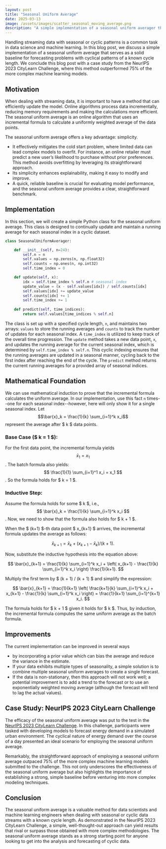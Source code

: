 ```yaml
---
layout: post
title: "Seasonal Uniform Average"
date: 2025-03-13
image: /assets/images/scatter_seasonal_moving_average.png
description: "A simple implementation of a seasonal uniform averager that serves as a solid baseline for forecasting problems with cyclical patterns of a known cycle length."
---
```



Handling streaming data with seasonal or cyclic patterns is a common task in data science and machine learning. In this blog post, we discuss a simple implementation of a seasonal uniform average that serves as a solid baseline for forecasting problems with cyclical patterns of a known cycle length. We conclude this blog post with a case study from the NeurIPS 2023 CityLearn Challenge, where this method outperformed 75% of the more complex machine learning models.


## Motivation

When dealing with streaming data, it is important to have a method that can efficiently update the model. Online algorithms process data incrementally, reducing memory requirements and making the calculations more efficient. The seasonal uniform average is an online algorithm that uses an incremental formula to calculate a uniformly weighted average of the data points. 

The seasonal uniform average offers a key advantage: simplicity.

* It effectively mitigates the cold start problem, where limited data can lead complex models to overfit. For instance, an online retailer must predict a new user’s likelihood to purchase without prior preferences. This method avoids overfitting by leveraging its straightforward approach.
* Its simplicity enhances explainability, making it easy to modify and improve.
* A quick, reliable baseline is crucial for evaluating model performance, and the seasonal uniform average provides a clear, straightforward benchmark.


## Implementation
In this section, we will create a simple Python class for the seasonal uniform average. This class is designed to continually update and maintain a running average for each seasonal index in a cyclic dataset. 

```python
class SeasonalUniformAverager:

    def __init__(self, n=24):
        self.n = n
        self.values = np.zeros(n, np.float32)
        self.counts = np.ones(n, np.int32)
        self.time_index = 0

    def update(self, x):
        idx = self.time_index % self.n # seasonal index
        update_value = (x - self.values[idx]) / self.counts[idx]
        self.values[idx] += update_value
        self.counts[idx] += 1
        self.time_index += 1
    
    def predict(self, time_indices):
        return self.values[time_indices % self.n]    
```
The class is set up with a specified cycle length, `n`, and maintains two arrays: `values` to store the running averages and `counts` to track the number of updates for each seasonal index. A `time_index` is utilized to keep track of the overall time progression. The `update` method takes a new data point, `x`, and updates the running average for the current seasonal index, which is determined by `self.time_index % self.n`. This cyclic indexing ensures that the running averages are updated in a seasonal manner, cycling back to the first index after reaching the end of the cycle. The `predict` method returns the current running averages for a provided array of seasonal indices. 

## Mathematical Foundation
We can use mathematical induction to prove that the incremental formula calculates the uniform average. In our implementation, use this fact `n` times--one for each seasonal index--however, here will only show it for a single seasonal index. Let $$\bar{x}_k = \frac{1}{k} \sum_{i=1}^k x_i$$ represent the average after $ k $ data points. 

### Base Case ($ k = 1 $):
For the first data point, the incremental formula yields $$ \bar{x}_1 = x_1 $$. The batch formula also yields: $$ \frac{1}{1} \sum_{i=1}^1 x_i = x_1 $$. So the formula holds for $ k = 1 $.

### Inductive Step:
Assume the formula holds for some $ k $, i.e., $$ \bar{x}_k = \frac{1}{k} \sum_{i=1}^k x_i $$. Now, we need to show that the formula also holds for $ k + 1 $.

When the $ (k+1) $-th data point $ x_{k+1} $ arrives, the incremental formula updates the average as follows:

$$ \bar{x}_{k+1} = \bar{x}_k + \left( x_{k+1} - \bar{x}_k \right) / (k + 1). $$

Now, substitute the inductive hypothesis into the equation above:

$$ \bar{x}_{k+1} =  \frac{1}{k} \sum_{i=1}^k x_i + \left( x_{k+1} -  \frac{1}{k} \sum_{i=1}^k x_i  \right) \frac{1}{k+1}. $$

Multiply the first term by $ (k + 1) / (k + 1) $ and simplify the expression:

$$ 
\bar{x}_{k+1} 
     = \frac{1}{k+1} \left( \frac{k+1}{k} \sum_{i=1}^k x_i  +  x_{k+1} -  \frac{1}{k} \sum_{i=1}^k x_i \right) 
    = \frac{1}{k+1} \sum_{i=1}^{k+1} x_i.
$$

The formula holds for $ k + 1 $ given it holds for $ k $. Thus, by induction, the incremental formula computes the same uniform average as the batch formula. 


## Improvements

The current implementation can be improved in several ways
* by incorporating a prior value which can bias the average and reduce the variance in the estimate. 
* If your data exhibits multiple types of seasonality, a simple solution is to combine multiple seasonal uniform averages to create a single forecast. 
* If the data is non-stationary, then this approach will not work well; a potential improvement is to add a trend to the forecast or to use an exponentially weighted moving average (although the forecast will tend to lag the actual values).  


## Case Study: NeurIPS 2023 CityLearn Challenge
The efficacy of the seasonal uniform average was put to the test in the <a href="https://www.aicrowd.com/challenges/neurips-2023-citylearn-challenge/problems/forecasting-track-citylearn-challenge" target="_blank">NeurIPS 2023 CityLearn Challenge</a>. In this challenge, participants were tasked with developing models to forecast energy demand in a simulated urban environment. The cyclical nature of energy demand over the course of a day presented an ideal scenario for employing the seasonal uniform average.

Remarkably, the straightforward approach of employing a seasonal uniform average outpaced 75% of the more complex machine learning models submitted to the challenge. This not only underscores the effectiveness of the seasonal uniform average but also highlights the importance of establishing a strong, simple baseline before venturing into more complex modeling techniques.


## Conclusion
The seasonal uniform average is a valuable method for data scientists and machine learning engineers when dealing with seasonal or cyclic data streams with a known cycle length. As demonstrated in the NeurIPS 2023 CityLearn Challenge, a simple, well-thought-out approach can yield results that rival or surpass those obtained with more complex methodologies. The seasonal uniform average stands as a strong starting point for anyone looking to get into the analysis and forecasting of cyclic data.


